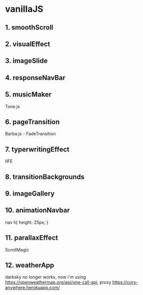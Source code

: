 # vanillaJS

## 1. smoothScroll

## 2. visualEffect

## 3. imageSlide

## 4. responseNavBar

## 5. musicMaker
Tone.js

## 6. pageTransition
Barba.js - FadeTransition

## 7. typerwritingEffect
IIFE

## 8. transitionBackgrounds

## 9. imageGallery

## 10. animationNavbar
nav li{ height: 25px; } 

## 11. parallaxEffect
ScrollMagic

## 12. weatherApp
 darksky no longer works, 
 now i'm using https://openweathermap.org/api/one-call-api, 
 proxy https://cors-anywhere.herokuapp.com/